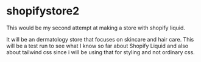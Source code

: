 # shopifystore2


This would be my second attempt at making a store with shopify liquid. 

It will be an dermatology store that focuses on skincare and hair care. This will be a test run to see what I know so far about Shopify Liquid and also about tailwind css since i will be using that for styling and not ordinary css. 
